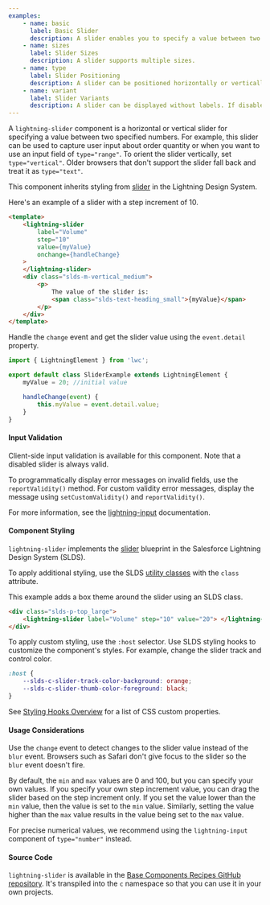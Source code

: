 ```yaml
---
examples:
    - name: basic
      label: Basic Slider
      description: A slider enables you to specify a value between two numbers.
    - name: sizes
      label: Slider Sizes
      description: A slider supports multiple sizes.
    - name: type
      label: Slider Positioning
      description: A slider can be positioned horizontally or vertically.
    - name: variant
      label: Slider Variants
      description: A slider can be displayed without labels. If disabled, a slider is grayed out and you can't interact with it.
---
```


A `lightning-slider` component is a horizontal or vertical slider for
specifying a value between two specified numbers. For example, this slider can
be used to capture user input about order quantity or when you want to use an
input field of `type="range"`. To orient the slider vertically, set
`type="vertical"`. Older browsers that don't support the slider fall back and
treat it as `type="text"`.

This component inherits styling from
[slider](https://lightningdesignsystem.com/components/slider) in the Lightning
Design System.

Here's an example of a slider with a step increment of 10.

```html
<template>
    <lightning-slider
        label="Volume"
        step="10"
        value={myValue}
        onchange={handleChange}
    >
    </lightning-slider>
    <div class="slds-m-vertical_medium">
        <p>
            The value of the slider is:
            <span class="slds-text-heading_small">{myValue}</span>
        </p>
    </div>
</template>
```

Handle the `change` event and get the slider value using the `event.detail` property.

```javascript
import { LightningElement } from 'lwc';

export default class SliderExample extends LightningElement {
    myValue = 20; //initial value

    handleChange(event) {
        this.myValue = event.detail.value;
    }
}
```

#### Input Validation

Client-side input validation is available for this component. Note that a disabled slider is always valid.

To programmatically display error messages on invalid fields, use the `reportValidity()` method.
For custom validity error messages, display the message using `setCustomValidity()` and `reportValidity()`.

For more information, see the [lightning-input](bundle/lightning-input/documentation) documentation.

#### Component Styling

`lightning-slider` implements the [slider](https://www.lightningdesignsystem.com/components/slider) blueprint in the Salesforce Lightning Design System (SLDS).

To apply additional styling, use the SLDS [utility classes](https://www.lightningdesignsystem.com/utilities/alignment) with the `class` attribute.

This example adds a box theme around the slider using an SLDS class.

```html
<div class="slds-p-top_large">
    <lightning-slider label="Volume" step="10" value="20"> </lightning-slider>
</div>
```

To apply custom styling, use the `:host` selector. Use SLDS styling hooks to customize the component's styles. For example, change the slider track and control color.

```css
:host {
    --slds-c-slider-track-color-background: orange;
    --slds-c-slider-thumb-color-foreground: black;
}
```

See [Styling Hooks Overview](https://www.lightningdesignsystem.com/components/slider/#Styling-Hooks-Overview) for a list of CSS custom properties.

#### Usage Considerations

Use the `change` event to detect changes to the slider value instead of the `blur`
event. Browsers such as Safari don't give focus to the slider so the `blur` event doesn't fire.

By default, the `min` and `max` values are 0 and 100, but you can specify your
own values. If you specify your own step increment value, you can drag the
slider based on the step increment only. If you set the value lower than the
`min` value, then the value is set to the `min` value. Similarly, setting the
value higher than the `max` value results in the value being set to the `max`
value.

For precise numerical values, we recommend using the `lightning-input`
component of `type="number"` instead.

#### Source Code

`lightning-slider` is available in the [Base Components Recipes GitHub repository](https://github.com/salesforce/base-components-recipes#documentation). It's transpiled into the `c` namespace so that you can use it in your own projects.
